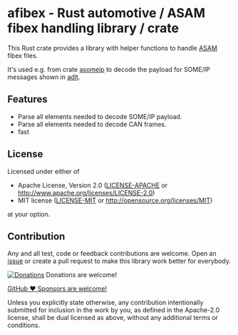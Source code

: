 # afibex - Rust automotive / ASAM fibex handling library / crate

This Rust crate provides a library with helper functions to handle [ASAM](https://www.asam.net/) fibex files.

It's used e.g. from crate [asomeip](https://github.com/mbehr1/asomeip/) to decode the payload for SOME/IP messages shown in [adlt](https://github.com/mbehr1/adlt/).

## Features

- Parse all elements needed to decode SOME/IP payload.
- Parse all elements needed to decode CAN frames.
- fast

## License

Licensed under either of

 * Apache License, Version 2.0
   ([LICENSE-APACHE](LICENSE-APACHE) or http://www.apache.org/licenses/LICENSE-2.0)
 * MIT license
   ([LICENSE-MIT](LICENSE-MIT) or http://opensource.org/licenses/MIT)

at your option.

## Contribution

Any and all test, code or feedback contributions are welcome.
Open an [issue](https://github.com/mbehr1/afibex/issues) or create a pull request to make this library work better for everybody.

[![Donations](https://www.paypalobjects.com/en_US/DK/i/btn/btn_donateCC_LG.gif)](https://www.paypal.com/cgi-bin/webscr?cmd=_s-xclick&hosted_button_id=2ZNMJP5P43QQN&source=url) Donations are welcome!

[GitHub ♥︎ Sponsors are welcome!](https://github.com/sponsors/mbehr1)

Unless you explicitly state otherwise, any contribution intentionally submitted
for inclusion in the work by you, as defined in the Apache-2.0 license, shall be
dual licensed as above, without any additional terms or conditions.
